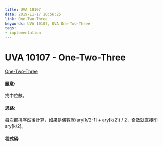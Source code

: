 ```yaml
---
title: UVA 10107
date: 2019-11-17 10:56:25
link: One-Two-Three
keywords: UVA 10107, UVA One-Two-Three
tags:
- implementation
---
```

# UVA 10107 - One-Two-Three
[One-Two-Three](https://onlinejudge.org/external/101/10107.pdf)


#### 題意:
找中位數。
<!-- more -->
#### 思路:
每次都排序然後計算，如果是偶數就(ary[k/2-1] + ary[k/2]) / 2，奇數就直接印ary[k/2]。

#### 程式碼:
<script src="https://gist.github.com/Daviswww/e746a371f7628ac2bec3bda186854e9c.js"></script>
